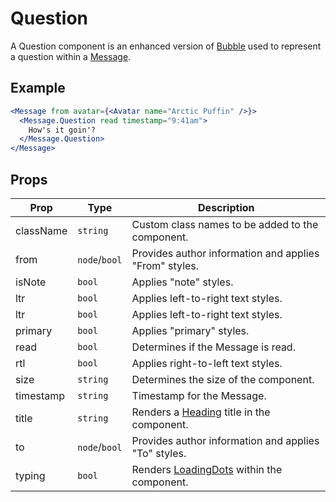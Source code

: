 # Question

A Question component is an enhanced version of [Bubble](./Bubble.md) used to represent a question within a [Message](./Message.md).

## Example

```jsx
<Message from avatar={<Avatar name="Arctic Puffin" />}>
  <Message.Question read timestamp="9:41am">
    How's it goin'?
  </Message.Question>
</Message>
```

## Props

| Prop      | Type          | Description                                                    |
| --------- | ------------- | -------------------------------------------------------------- |
| className | `string`      | Custom class names to be added to the component.               |
| from      | `node`/`bool` | Provides author information and applies "From" styles.         |
| isNote    | `bool`        | Applies "note" styles.                                         |
| ltr       | `bool`        | Applies left-to-right text styles.                             |
| ltr       | `bool`        | Applies left-to-right text styles.                             |
| primary   | `bool`        | Applies "primary" styles.                                      |
| read      | `bool`        | Determines if the Message is read.                             |
| rtl       | `bool`        | Applies right-to-left text styles.                             |
| size      | `string`      | Determines the size of the component.                          |
| timestamp | `string`      | Timestamp for the Message.                                     |
| title     | `string`      | Renders a [Heading](../../Heading) title in the component.     |
| to        | `node`/`bool` | Provides author information and applies "To" styles.           |
| typing    | `bool`        | Renders [LoadingDots](../../LoadingDots) within the component. |
